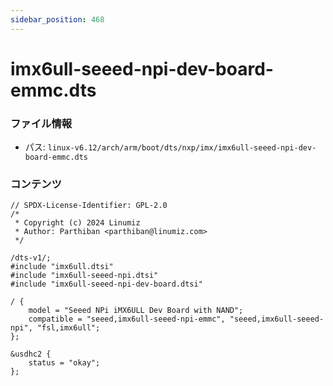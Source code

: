 ```yaml
---
sidebar_position: 468
---
```

# imx6ull-seeed-npi-dev-board-emmc.dts

### ファイル情報

- パス: `linux-v6.12/arch/arm/boot/dts/nxp/imx/imx6ull-seeed-npi-dev-board-emmc.dts`

### コンテンツ

```dts
// SPDX-License-Identifier: GPL-2.0
/*
 * Copyright (c) 2024 Linumiz
 * Author: Parthiban <parthiban@linumiz.com>
 */

/dts-v1/;
#include "imx6ull.dtsi"
#include "imx6ull-seeed-npi.dtsi"
#include "imx6ull-seeed-npi-dev-board.dtsi"

/ {
	model = "Seeed NPi iMX6ULL Dev Board with NAND";
	compatible = "seeed,imx6ull-seeed-npi-emmc", "seeed,imx6ull-seeed-npi", "fsl,imx6ull";
};

&usdhc2 {
	status = "okay";
};

```
